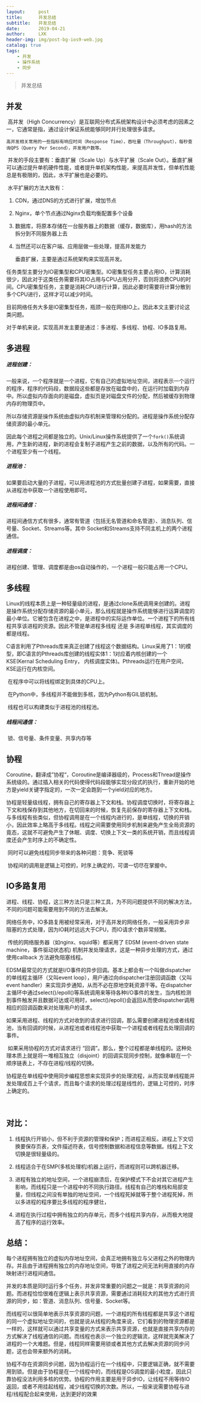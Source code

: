```yaml
---
layout:     post
title:      并发总结
subtitle:   并发总结
date:       2019-04-21
author:     LXK
header-img: img/post-bg-ios9-web.jpg
catalog: true
tags:
    - 并发
    - 操作系统
    - 同步
---
```


>并发总结

## 并发

​	高并发（High Concurrency）是互联网分布式系统架构设计中必须考虑的因素之一，它通常是指，通过设计保证系统能够同时并行处理很多请求。

 	高并发相关常用的一些指标有响应时间（Response Time），吞吐量（Throughput），每秒查询QPS（Query Per Second），并发用户数等。

​	并发的手段主要有：垂直扩展（Scale Up）与水平扩展（Scale Out）。垂直扩展可以通过提升单机硬件性能，或者提升单机架构性能，来提高并发性，但单机性能总是有极限的，因此，水平扩展也是必要的。

​	水平扩展的方法大致有：

 1. CDN，通过DNS的方式进行扩展，增加节点

 2. Nginx，单个节点通过Nginx负载均衡配置多个设备

 3. 数据库，将原本存储在一台服务器上的数据（缓存，数据库），用hash的方法拆分到不同服务器上去

 4. 当然还可以在客户端、应用层做一些处理，提高并发能力

    垂直扩展，主要是通过系统架构来实现高并发。

​       任务类型主要分为IO密集型和CPU密集型。IO密集型任务主要占用IO，计算消耗很少，因此对于这类任务需要将其IO占用与CPU占用分开，否则将浪费CPU的时间。CPU密集型任务，主要是消耗CPU进行计算，因此必要时需要将计算分散到多个CPU进行，这样才可以减少时间。

​	目前网络任务大多是IO密集型任务，瓶颈一般在网络IO上。因此本文主要讨论这类问题。

​	对于单机来说，实现高并发主要是通过：多进程、多线程、协程、IO多路复用。

## 多进程

##### 进程创建：

​	一般来说，一个程序就是一个进程，它有自己的虚拟地址空间，进程表示一个运行的程序，程序的代码段，数据段这些都是存放在磁盘中的，在运行时加载到内存中。所以虚拟内存面向的是磁盘，虚拟页是对磁盘文件的分配，然后被缓存到物理内存的物理页中。

​	所以存储资源是操作系统由虚拟内存机制来管理和分配的。进程是操作系统分配存储资源的最小单元。

​	因此每个进程之间都是独立的。Unix/Linux操作系统提供了一个`fork()`系统调用，产生新的进程，新的进程会复制子进程产生之前的数据，以及所有的代码。一个进程至少有一个线程。

##### 进程池：

​	如果要启动大量的子进程，可以用进程池的方式批量创建子进程，如果需要，直接从进程池中获取一个进程使用即可。

##### 进程间通信：

​	进程间通信方式有很多，通常有管道（包括无名管道和命名管道）、消息队列、信号量、Socket、Streams等。其中 Socket和Streams支持不同主机上的两个进程通信。

##### 进程调度：

​	进程创建、管理、调度都是由os自动操作的，一个进程一般只能占用一个CPU。

## 多线程

​	Linux的线程本质上是一种轻量级的进程，是通过clone系统调用来创建的。进程是操作系统分配存储资源的最小单元，那么线程就是操作系统能够进行运算调度的最小单位。它被包含在进程之中，是进程中的实际运作单位。一个进程下的所有线程共享该进程的资源。因此不管是单进程多线程 还是 多进程单线程，其实调度的都是线程。

​	C语言利用了Pthreads库来真正创建了线程这个数据结构。Linux采用了1：1的模型，即C语言的Pthreads库创建的线程实体1：1对应着内核创建的一个KSE(Kernal Scheduling Entry， 内核调度实体)。Pthreads运行在用户空间，KSE运行在内核空间。

​	在程序中可以将线程绑定到具体的CPU上。

​	在Python中，多线程并不能做到多核，因为Python有GIL锁机制。

​	线程也可以构建类似于进程池的线程池。

##### 线程间通信：

​	锁、信号量、条件变量、共享内存等



## 协程

​	Coroutine，翻译成”协程“，Coroutine是编译器级的，Process和Thread是操作系统级的。通过插入相关的代码使得代码段能够实现分段式的执行，重新开始的地方是yield关键字指定的，一次一定会跑到一个yield对应的地方。

​	协程是轻量级线程，拥有自己的寄存器上下文和栈。协程调度切换时，将寄存器上下文和栈保存到其他地方，在切回来的时候，恢复先前保存的寄存器上下文和栈。与多线程有些类似，但协程调用是在一个线程内进行的，是单线程，切换的开销小，因此效率上略高于多线程。线程之间需要使用同步机制来避免产生全局资源的竟态，这就不可避免产生了休眠、调度、切换上下文一类的系统开销，而且线程调度还会产生时序上的不确定性。

​	同时可以避免线程同步带来的各种问题：竞争、死锁等

​	协程间的调用是逻辑上可控的，时序上确定的，可谓一切尽在掌握中。



## IO多路复用

​	进程、线程、协程，这三种方法只是三种工具，为不同问题提供不同的解决方法，不同的问题可能需要用到不同的方法去解决。

​	网络任务中，IO多路复用被经常采用，对于高并发的网络任务，一般采用异步非阻塞的方式处理，因为IO耗时远远大于CPU，而IO请求个数非常频繁。

​	传统的网络服务器（如nginx、squid等）都采用了 EDSM (event-driven state machine，事件驱动状态机) 机制并发处理请求，这是一种异步处理的方式，通过使用callback 方法避免阻塞线程。

​	EDSM最常见的方式就是I/O事件的异步回调。基本上都会有一个叫做dispatcher的单线程主循环（又叫event loop），用户通过向dispatcher注册回调函数（又叫event handler）来实现异步通知，从而不必在原地空耗资源干等。在dispatcher主循环中通过select()/epoll()等系统调用来等待各种I/O事件的发生，当内核检测到事件触发并且数据可达或可用时，select()/epoll()会返回从而使dispatcher调用相应的回调函数来对处理用户的请求。

​	如果采用进程、线程的方式对收到的请求进行回调，那么需要创建进程池或者线程池，当有回调的时候，从进程池或者线程池中获取一个进程或者线程去处理回调的事件。

​	如果采用协程的方式对请求进行 “回调”。那么，整个过程都是单线程的。这种处理本质上就是将一堆相互独立（disjoint）的回调实现同步控制，就像串联在一个顺序链表上，不存在进程/线程的切换。

​	协程是在单线程中使用同步编程思想来实现异步的处理流程，从而实现单线程能并发处理成百上千个请求，而且每个请求的处理过程是线性的，逻辑上可控的，时序上确定的。

​	

## 对比：

1. 线程执行开销小，但不利于资源的管理和保护；而进程正相反。进程上下文切换要保存页表，文件描述符表，信号控制数据和进程信息等数据。线程上下文切换是很轻量级的。

2. 线程适合于在SMP(多核处理机)机器上运行，而进程则可以跨机器迁移。

3. 进程有独立的地址空间，一个进程崩溃后，在保护模式下不会对其它进程产生影响，而线程只是一个进程中的不同执行路径。线程有自己的堆栈和局部变量，但线程之间没有单独的地址空间，一个线程死掉就等于整个进程死掉，所以多进程的程序要比多线程的程序健壮，

4. 进程在执行过程中拥有独立的内存单元，而多个线程共享内存，从而极大地提高了程序的运行效率。



## 总结：

​	每个进程拥有独立的虚拟内存地址空间，会真正地拥有独立与父进程之外的物理内存。并且由于进程拥有独立的内存地址空间，导致了进程之间无法利用直接的内存映射进行进程间通信。

​	并发的本质是同时运行多个任务，并发非常重要的问题之一就是：共享资源的问题。而进程恰恰很难在逻辑上表示共享资源，需要通过消耗较大的其他方式进行资源的同步，如：管道、消息队列、信号量、Socket等。

​	而线程可以很简单地表示共享资源的问题，一个进程的所有线程都是共享这个进程的同一个虚拟地址空间的，也就是说从线程的角度来说，它们看到的物理资源都是一样的，这样就可以通过共享变量的方式来表示共享资源，也就是直接共享内存的方式解决了线程通信的问题。而线程也表示一个独立的逻辑流，这样就完美解决了进程的一个大难题。但是，线程同样需要用锁或者其他方式去解决资源的同步问题，这也会带来额外的消耗。

​	协程不存在资源同步问题，因为协程运行在一个线程中，只要逻辑正确，就不需要用到锁。但是由于协程是在一个线程中的，而线程是OS调度的最小粒度，因此只靠协程没法利用多核的优势。协程的作用主要是用于异步IO，让线程不用等待IO返回，或者不用挂起线程，减少线程切换的次数。所以，一般来说需要协程与进程/线程配合起来使用，达到更好的效果

